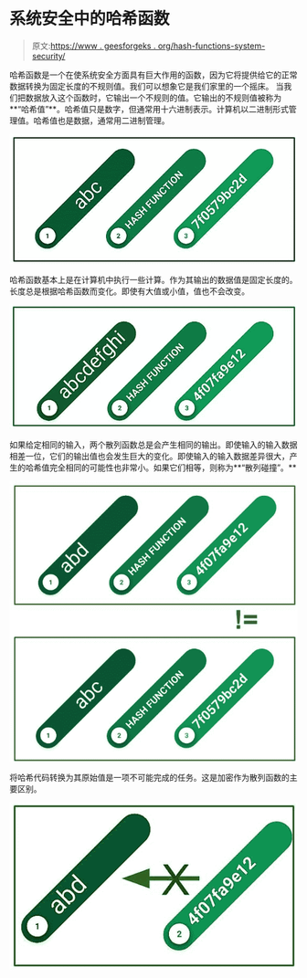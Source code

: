 # 系统安全中的哈希函数

> 原文:[https://www . geesforgeks . org/hash-functions-system-security/](https://www.geeksforgeeks.org/hash-functions-system-security/)

哈希函数是一个在使系统安全方面具有巨大作用的函数，因为它将提供给它的正常数据转换为固定长度的不规则值。我们可以想象它是我们家里的一个摇床。
当我们把数据放入这个函数时，它输出一个不规则的值。它输出的不规则值被称为**“哈希值”**。哈希值只是数字，但通常用十六进制表示。计算机以二进制形式管理值。哈希值也是数据，通常用二进制管理。

![1](img/fc5f956f23663e7b3e0b4235bdb6a029.png)

哈希函数基本上是在计算机中执行一些计算。作为其输出的数据值是固定长度的。长度总是根据哈希函数而变化。即使有大值或小值，值也不会改变。

![2](img/b64f133a24261461b8283cb68a3d74ce.png)

如果给定相同的输入，两个散列函数总是会产生相同的输出。即使输入的输入数据相差一位，它们的输出值也会发生巨大的变化。即使输入的输入数据差异很大，产生的哈希值完全相同的可能性也非常小。如果它们相等，则称为**“散列碰撞”。**

![3](img/417b43980e296bc1afd6313ff9add480.png)

将哈希代码转换为其原始值是一项不可能完成的任务。这是加密作为散列函数的主要区别。

![4](img/31b0fdb869b16151ad39930a83f8a6da.png)